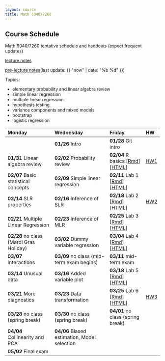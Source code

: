 ```yaml
---
layout: course
title: Math 6040/7260
---
```


## Course Schedule

Math 6040/7260 tentative schedule and handouts (expect frequent updates)

[lecture notes](../notes/combined.pdf)

[pre-lecture notes](../notes/current.pdf)(last update: {{ "now" | date: "%b %d" }})

<!---->

Topics:

- elementary probability and linear algebra review
- simple linear regression
- multiple linear regression
- hypothesis testing
- variance components and mixed models
- bootstrap
- logistic regression


| Monday | Wednesday | Friday | HW |
|:-----------|:-----------|:------------|:---|
| | **01/26** Intro | **01/28** Git intro | |
| **01/31** Linear algebra review | **02/02** Probability review | **02/04** R basics \[[Rmd](../notes/Lecture5/R.Rmd)\]\[[HTML](../notes/Lecture5/R.html)\] | [HW1](../HW/HW1/HW1.pdf) |
| **02/07** Basic statistical concepts  | **02/09** Simple linear regression | **02/11** Lab 1 \[[Rmd](../notes/Lecture8/lab_01_preparation.Rmd)\]\[[HTML](../notes/Lecture8/lab_01_preparation.html)\] | |
| **02/14** SLR properties | **02/16** Inference of SLR | **02/18** Lab 2 \[[Rmd](../notes/Lecture11/lab_02_SLR_to_fill.Rmd)\]\[[HTML](../notes/Lecture11/lab_02_SLR_to_fill.html)\] | [HW2](../HW/HW2/HW2.pdf) |
| **02/21** Multiple Linear Regression | **02/23** Inference of MLR | **02/25** Lab 3 \[[Rmd](../notes/Lecture14/Lecture14_to_fill.Rmd)\]\[[HTML](../notes/Lecture14/Lecture14_to_fill.html)\] | |
| **02/28** no class (Mardi Gras Holiday)| **03/02** Dummy variable regression | **03/04** Lab 4 \[[Rmd](../notes/Lecture16/Lab_04_to_fill.Rmd)\]\[[HTML](../notes/Lecture16/Lab_04_to_fill.html)\] | |
| **03/07** Interactions | **03/09** no class (mid-term exam begins) | **03/11** mid-term exam | |
| **03/14** Unusual data  | **03/16** Added variable plot | **03/18** Lab 5 \[[Rmd](../notes/Lecture20/Lab_05.Rmd)\]\[[HTML](../notes/Lecture20/Lab_05.html)\] | |
| **03/21** More diagnostics | **03/23** Data transformation | **03/25** Lab 6 \[[Rmd](../notes/Lecture23/Lab_06_to_fill.Rmd)\]\[[HTML](../notes/Lecture23/Lab_06_to_fill.html)\] | [HW3](../HW/HW3/HW3.pdf) |
| **03/28** no class (spring break) | **03/30** no class (spring break) | **04/01** no class (spring break) | |
| **04/04** Collinearity and PCA | **04/06** Biased estimation, Model selection | | |
| **05/02** Final exam | | | |